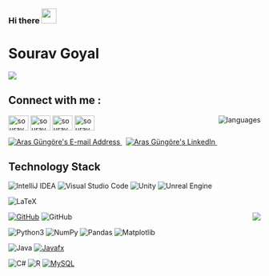 ### Hi there <img src="https://raw.githubusercontent.com/MartinHeinz/MartinHeinz/master/wave.gif" height="30px" width="30px">


<!--
**Sourav20341/Sourav20341** is a ✨ _special_ ✨ repository because its `README.md` (this file) appears on your GitHub profile.

Here are some ideas to get you started:

- 🔭 I’m currently working on ...
- 🌱 I’m currently learning ...
- 👯 I’m looking to collaborate on ...
- 🤔 I’m looking for help with ...
- 💬 Ask me about ...
- 📫 How to reach me: ...
- 😄 Pronouns: ...
- ⚡ Fun fact: ...
-->
# Sourav Goyal
<a href="https://www.youtube.com/watch?v=dQw4w9WgXcQ"><img src="https://user-images.githubusercontent.com/73097560/115834477-dbab4500-a447-11eb-908a-139a6edaec5c.gif"></a>

## Connect with me :

<img align='right' src="https://github-readme-stats-sigma-five.vercel.app/api/top-langs?username=Sourav20341&show_icons=true&&theme=flag-India&locale=en&layout=compact&hide=lua&langs_count=10" alt="languages">
<a href="https://www.hackerrank.com/sourav20341" target="blank"><img align="center" src="https://raw.githubusercontent.com/rahuldkjain/github-profile-readme-generator/master/src/images/icons/Social/hackerrank.svg" alt="sourav20341" height="30" width="40" /></a>
<a href="https://codeforces.com/profile/sourav_goyal" target="blank"><img align="center" src="https://raw.githubusercontent.com/rahuldkjain/github-profile-readme-generator/master/src/images/icons/Social/codeforces.svg" alt="sourav_goyal" height="30" width="40" /></a>
<a href="https://www.leetcode.com/souravgoyal8" target="blank"><img align="center" src="https://raw.githubusercontent.com/rahuldkjain/github-profile-readme-generator/master/src/images/icons/Social/leet-code.svg" alt="souravgoyal8" height="30" width="40" /></a>
<a href="https://auth.geeksforgeeks.org/user/sourav20341" target="blank"><img align="center" src="https://raw.githubusercontent.com/rahuldkjain/github-profile-readme-generator/master/src/images/icons/Social/geeks-for-geeks.svg" alt="sourav20341" height="30" width="40" /></a>
</p>

<div align="left">
  <a href="mailto:sourav20341@iiitd.ac.in" target="_blank" rel="noreferrer"> <img alt="Aras Güngöre's E-mail Address" src="https://img.shields.io/badge/E&#8209;mail-D14836?style=for-the-badge&logo=gmail&logoColor=white& PAT_1" /> </a>
  &nbsp;
  <a href="https://www.linkedin.com/in/sourav-goyal-753a66231/" target="_blank" rel="noreferrer"> <img alt="Aras Güngöre's LinkedIn" src="https://img.shields.io/badge/LinkedIn-0077B5?style=for-the-badge&logo=linkedin&logoColor=white" /> </a>
  &nbsp;
</div>

## Technology Stack

![IntelliJ IDEA](https://img.shields.io/badge/IntelliJIDEA-000000.svg?style=for-the-badge&logo=intellij-idea&logoColor=white)
![Visual Studio Code](https://img.shields.io/badge/Visual%20Studio%20Code-0078d7.svg?style=for-the-badge&logo=visual-studio-code&logoColor=white)
![Unity](https://img.shields.io/badge/unity-%23000000.svg?style=for-the-badge&logo=unity&logoColor=white)
![Unreal Engine](https://img.shields.io/badge/unrealengine-%23313131.svg?style=for-the-badge&logo=unrealengine&logoColor=white)


![LaTeX](https://img.shields.io/badge/latex-%23008080.svg?style=for-the-badge&logo=latex&logoColor=white)

<img align='right' src="https://github-readme-stats-sigma-five.vercel.app/api?username=Sourav20341&show_icons=true&count_private=true&include_all_commits=true&theme=flag-india">

[![GitHub](https://img.shields.io/badge/GitHub-100000?style=for-the-badge&logo=github&logoColor=white)](https://github.com/Sourav20341/)
![GitHub](https://img.shields.io/badge/GitHub%20Pages-222222?style=for-the-badge&logo=GitHub%20Pages&logoColor=white)


![Python3](https://img.shields.io/badge/Python-FFD43B?style=for-the-badge&logo=python&logoColor=blue)
![NumPy](https://img.shields.io/badge/Numpy-777BB4?style=for-the-badge&logo=numpy&logoColor=white)
![Pandas](https://img.shields.io/badge/Pandas-2C2D72?style=for-the-badge&logo=pandas&logoColor=white)
![Matplotlib](https://img.shields.io/badge/Matplotlib-%23ffffff.svg?style=for-the-badge&logo=Matplotlib&logoColor=black)


![Java](https://img.shields.io/badge/java-%23ED8B00.svg?style=for-the-badge&logo=openjdk&logoColor=white)
[![Javafx](https://img.shields.io/badge/JavaFx-ADD8E6?style=for-the-badge&logo=java&logoColor=white)](https://github.com/AshwinSheoran02/)

![C#](https://img.shields.io/badge/c%23-%23239120.svg?style=for-the-badge&logo=c-sharp&logoColor=white)
![R](https://img.shields.io/badge/r-%23276DC3.svg?style=for-the-badge&logo=r&logoColor=white)
[![MySQL](https://img.shields.io/badge/MySQL-005C84?style=for-the-badge&logo=mysql&logoColor=white)](https://github.com/AshwinSheoran02/)

